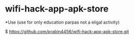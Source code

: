 # wifi-hack-app-apk-store
*Use
(use for only education parpas not a eligal activity)

$ https://github.com/prabin4456/wifi-hack-app-apk-store.git
